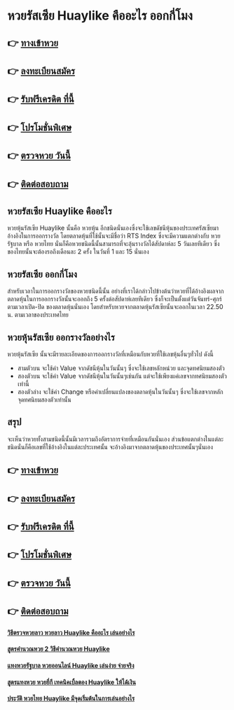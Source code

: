 # หวยรัสเซีย Huaylike คืออะไร ออกกี่โมง

## 👉 [ทางเข้าหวย](https://bit.ly/3S1Nr5W)
## 👉 [ลงทะเบียนสมัคร](https://bit.ly/3eVqS4s)
## 👉 [รับฟรีเครดิต ที่นี้](https://bit.ly/3eVqS4s)
## 👉 [โปรโมชั่นพิเศษ](https://bit.ly/3eVqS4s)
## 👉 [ตรวจหวย วันนี้](https://bit.ly/3eVqS4s)
## 👉 [ติดต่อสอบถาม](https://bit.ly/3eVqS4s)

## หวยรัสเซีย Huaylike คืออะไร 
หวยหุ้นรัสเซีย Huaylike นั้นคือ หวยหุ้น อีกชนิดนั่นเองซึ่งจะใช้เลขดัชนีหุ้นของประเทศรัสเซียมาอ้างอิงในการออกรางวัล โดยตลาดหุ้นที่ใช้นั้นจะมีชื่อว่า RTS Index ซึ่งจะมีความแตกต่างกับ หวยรัฐบาล หรือ หวยไทย นั่นก็คือหวยชนิดนี้นั้นสามารถที่จะลุ้นรางวัลได้สัปดาห์ละ 5 วันเลยทีเดียว ซึ่งของไทยนั้นจะต้องรอถึงเดือนละ 2 ครั้ง ในวันที่ 1 และ 15 นั่นเอง

## หวยรัสเซีย ออกกี่โมง
สำหรับเวลาในการออกรางวัลของหวยชนิดนี้นั้น อย่างที่เราได้กล่าวไปข้างต้นว่าหวยที่ได้อ้างอิงผลจากตลาดหุ้นในการออกรางวัลนั้นจะออกถึง 5 ครั้งต่อสัปดาห์เลยทีเดียว ซึ่งก็จะเป็นตั้งแต่วันจันทร์-ศุกร์ ตามเวลาเปิด-ปิด ของตลาดหุ้นนั่นเอง โดยสำหรับหวยจากตลาดหุ้นรัสเซียนั้นจะออกในเวลา 22.50 น. ตามเวลาของประเทศไทย

## หวยหุ้นรัสเซีย ออกรางวัลอย่างไร
หวยหุ้นรัสเซีย นั้นจะมีรายละเอียดของการออกรางวัลที่เหมือนกับหวยที่ใช้เลขหุ้นอื่นๆทั่วไป ดังนี้
- สามตัวบน จะใช้ค่า Value จากดัชนีหุ้นในวันนั้นๆ ซึ่งจะใช้เลขหลักหน่วย และจุดทศนิยมสองตัว
- สองตัวบน จะใช้ค่า Value จากดัชนีหุ้นในวันนั้นๆเช่นกัน แต่จะใช้เพียงแค่เลขจากทศนิยมสองตัวเท่านี้
- สองตัวล่าง จะใช้ค่า Change หรือค่าเปลี่ยนแปลงของตลาดหุ้นในวันนั้นๆ ซึ่งจะใช้เลขจากหลักจุดทศนิยมสองตัวเท่านั้น

## สรุป
จะเห็นว่าหวยทั้งสามชนิดนี้นั้นมีเวลารวมถึงอัตราการจ่ายที่เหมือนกันนั่นเอง ส่วนข้อแตกต่างในแต่ละชนิดนั่นก็คือเลขที่ใช้อ้างอิงในแต่ละประเทศนั้น จะอ้างอิงมาจากตลาดหุ้นของประเทศนั้นๆนั่นเอง

## 👉 [ทางเข้าหวย](https://bit.ly/3S1Nr5W)
## 👉 [ลงทะเบียนสมัคร](https://bit.ly/3eVqS4s)
## 👉 [รับฟรีเครดิต ที่นี้](https://bit.ly/3eVqS4s)
## 👉 [โปรโมชั่นพิเศษ](https://bit.ly/3eVqS4s)
## 👉 [ตรวจหวย วันนี้](https://bit.ly/3eVqS4s)
## 👉 [ติดต่อสอบถาม](https://bit.ly/3eVqS4s)

#### [วิธีตรวจหวยลาว หวยลาว Huaylike คืออะไร เล่นอย่างไร](https://atom.io/themes/วิธีตรวจหวยลาว%20หวยลาว%20Huaylike%20คืออะไร%20เล่นอย่างไร)
#### [สูตรคำนวณหวย 2 วิธีคำนวณหวย Huaylike](https://atom.io/themes/สูตรคำนวณหวย%202%20วิธีคำนวณหวย%20Huaylike)
#### [แทงหวยรัฐบาล หวยออนไลน์ Huaylike เล่นง่าย จ่ายจริง](https://atom.io/themes/แทงหวยรัฐบาล%20หวยออนไลน์%20Huaylike%20เล่นง่าย%20จ่ายจริง)
#### [สูตรแทงหวย หวยยี่กี เทคนิคเบิ้ลตอง Huaylike ให้ได้เงิน](https://atom.io/themes/สูตรแทงหวย%20หวยยี่กี%20เทคนิคเบิ้ลตอง%20Huaylike%20ให้ได้เงิน)
#### [ประวัติ หวยไทย Huaylike มีจุดเริ่มต้นในการเล่นอย่างไร](https://atom.io/themes/ประวัติ%20หวยไทย%20Huaylike%20มีจุดเริ่มต้นในการเล่นอย่างไร)